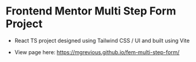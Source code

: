 # Frontend Mentor Multi Step Form Project

- React TS project designed using Tailwind CSS / UI and built using Vite

- View page here: https://mgrevious.github.io/fem-multi-step-form/
